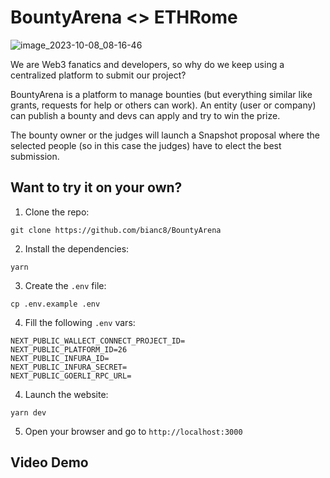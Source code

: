 # BountyArena <> ETHRome

![image_2023-10-08_08-16-46](https://github.com/bianc8/BountyArena/assets/22419450/00bfe92d-579f-431d-91de-a840b4fcea1f)

We are Web3 fanatics and developers, so why do we keep using a centralized platform to submit our project?

BountyArena is a platform to manage bounties (but everything similar like grants, requests for help or others can work). An entity (user or company) can publish a bounty and devs can apply and try to win the prize.

The bounty owner or the judges will launch a Snapshot proposal where the selected people (so in this case the judges) have to elect the best submission.

## Want to try it on your own?
1. Clone the repo:
```shell
git clone https://github.com/bianc8/BountyArena
```
2. Install the dependencies:
```shell
yarn
```
3. Create the `.env` file:
```shell
cp .env.example .env
```
4. Fill the following `.env` vars:
```shell
NEXT_PUBLIC_WALLECT_CONNECT_PROJECT_ID=
NEXT_PUBLIC_PLATFORM_ID=26
NEXT_PUBLIC_INFURA_ID=
NEXT_PUBLIC_INFURA_SECRET=
NEXT_PUBLIC_GOERLI_RPC_URL=
```
4. Launch the website:
```
yarn dev
```
5. Open your browser and go to `http://localhost:3000`
   
## Video Demo

